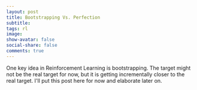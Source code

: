 ```yaml
---
layout: post
title: Bootstrapping Vs. Perfection 
subtitle: 
tags: rl
image: 
show-avatar: false
social-share: false
comments: true
---
```


One key idea in Reinforcement Learning is bootstrapping. The target might not be the real target for now, but it is getting incrementally closer to the real target. I'll put this post here for now and elaborate later on. 

